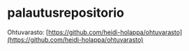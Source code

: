 # palautusrepositorio

Ohtuvarasto: [https://github.com/heidi-holappa/ohtuvarasto](https://github.com/heidi-holappa/ohtuvarasto)
